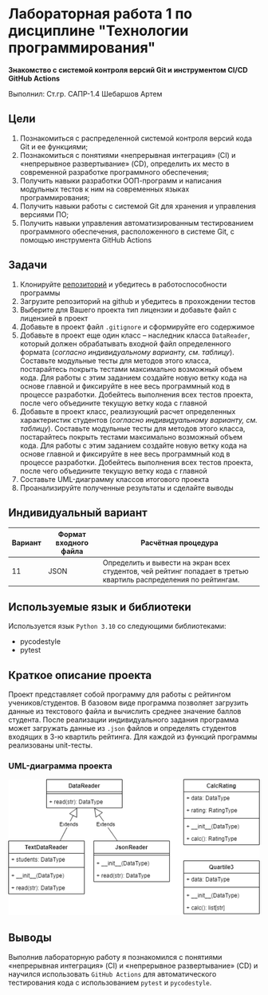 # Лабораторная работа 1 по дисциплине "Технологии программирования"

**Знакомство с системой контроля версий Git и инструментом CI/CD GitHub Actions**

Выполнил: Ст.гр. САПР-1.4 Шебаршов Артем

## Цели

1. Познакомиться c распределенной системой контроля версий кода Git и ее функциями;
2. Познакомиться с понятиями «непрерывная интеграция» (CI) и «непрерывное развертывание»
(CD), определить их место в современной разработке программного обеспечения;
3. Получить навыки разработки ООП-программ и написания модульных тестов к ним на
современных языках программирования;
4. Получить навыки работы с системой Git для хранения и управления версиями ПО;
5. Получить навыки управления автоматизированным тестированием программного обеспечения,
расположенного в системе Git, с помощью инструмента GitHub Actions

## Задачи

1. Клонируйте [репозиторий](https://github.com/kpdvstu/PTLab1-2022) и убедитесь в работоспособности программы
2. Загрузите репозиторий на github и убедитесь в прохождении тестов
3. Выберите для Вашего проекта тип лицензии и добавьте файл с лицензией в проект
4. Добавьте в проект файл `.gitignore` и сформируйте его содержимое
5. Добавьте в проект еще один класс – наследник класса `DataReader`, который должен обрабатывать входной файл определенного формата (_согласно индивидуальному варианту, см. таблицу_). Составьте модульные тесты для методов этого класса, постарайтесь покрыть тестами максимально возможный объем кода. Для работы с этим заданием создайте новую ветку кода на основе главной и фиксируйте в нее весь программный код в процессе разработки. Добейтесь выполнения всех тестов проекта, после чего объедините текущую ветку кода с главной
6. Добавьте в проект класс, реализующий расчет определенных характеристик студентов (_согласно индивидуальному варианту, см. таблицу_). Составьте модульные тесты для методов этого класса, постарайтесь покрыть тестами максимально возможный объем кода. Для работы с этим заданием создайте новую ветку кода на основе главной и фиксируйте в нее весь программный код в процессе разработки. Добейтесь выполнения всех тестов проекта, после чего объедините текущую ветку кода с главной 
7. Составьте UML-диаграмму классов итогового проекта 
8. Проанализируйте полученные результаты и сделайте выводы

## Индивидуальный вариант
| Вариант | Формат входного файла | Расчётная процедура                                                                                              |
|---------|-----------------------|------------------------------------------------------------------------------------------------------------------|
| 11      | JSON                  | Определить и вывести на экран всех студентов, чей рейтинг попадает в третью квартиль распределения по рейтингам. |

## Используемые язык и библиотеки

Используется язык `Python 3.10` со следующими библиотеками:

- pycodestyle
- pytest

## Краткое описание проекта

Проект представляет собой программу для работы с рейтингом учеников/студентов. В базовом виде программа позволяет загрузить данные из текстового файла и вычислить среднее значение баллов студента. После реализации индивидуального задания программа может загружать данные из `.json` файлов и определять студентов входящих в 3-ю квартиль рейтинга. Для каждой из функций программы реализованы unit-тесты.


### UML-диаграмма проекта

![image](img/TP_Lab1.drawio.png)

## Выводы

Выполнив лабораторную работу я познакомился с понятиями «непрерывная интеграция» (CI) и «непрерывное развертывание»
(CD) и научился использовать `GitHub Actions` для автоматического тестирования кода с использованием `pytest` и `pycodestyle`.
